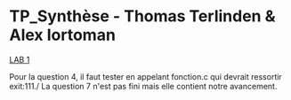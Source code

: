 # TP_Synthèse - Thomas Terlinden & Alex Iortoman
[LAB 1](EnseaSH.pdf)

Pour la question 4, il faut tester en appelant fonction.c qui devrait ressortir exit:111./
La question 7 n'est pas fini mais elle contient notre avancement.

